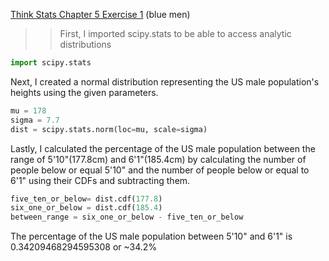 [Think Stats Chapter 5 Exercise 1](http://greenteapress.com/thinkstats2/html/thinkstats2006.html#toc50) (blue men)

>> First, I imported scipy.stats to be able to access analytic distributions
```python
import scipy.stats
```
Next, I created a normal distribution representing the US male population's heights using the given parameters.

```python
mu = 178
sigma = 7.7
dist = scipy.stats.norm(loc=mu, scale=sigma)
```
Lastly, I calculated the percentage of the US male population between the range of 5'10"(177.8cm) and 6'1"(185.4cm)
by calculating the number of people below or equal 5'10" and the number of people below or equal to 6'1" using their CDFs and subtracting them.
```python
five_ten_or_below= dist.cdf(177.8)
six_one_or_below = dist.cdf(185.4)
between_range = six_one_or_below - five_ten_or_below
```
The percentage of the US male population between 5'10" and 6'1" is 0.34209468294595308 or ~34.2%
